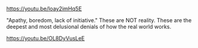 https://youtu.be/loay2imHq5E

"Apathy, boredom, lack of initiative." These are NOT reality. These are the deepest and most delusional denials of how the real world works.

https://youtu.be/OL8DyVusLeE
